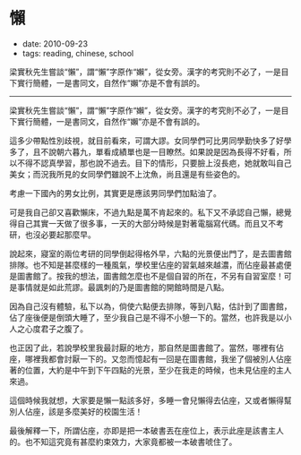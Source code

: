 # 懶

- date: 2010-09-23
- tags: reading, chinese, school

梁實秋先生嘗談“懶”，謂“懶”字原作“嬾”，從女旁。漢字的考究則不必了，一是目下實行簡體，一是書同文，自然作“嬾”亦是不會有誤的。

---------


梁實秋先生嘗談“懶”，謂“懶”字原作“嬾”，從女旁。漢字的考究則不必了，一是目下實行簡體，一是書同文，自然作“嬾”亦是不會有誤的。

這多少帶點性別歧視，就目前看來，可謂大謬。女同學們可比男同學勤快多了好學多了，且不說朝六暮九，單看成績單也是一目瞭然。如果說是因為長得不好看，所以不得不認真學習，那也說不過去。目下的情形，只要臉上沒長疤，她就敢叫自己美女；而況我所見的女同學們雖說不上沈魚，尚且還是有些姿色的。

考慮一下國內的男女比例，其實更是應該男同學們加點油了。

可是我自己卻又喜歡懶床，不過九點是萬不肯起來的。私下又不承認自己懶，總覺得自己其實一天做了很多事，一天的大部分時候是對著電腦寫代碼。而且又不考研，也沒必要起那麼早。

說起來，寢室的兩位考研的同學倒起得格外早，六點的光景便出門了，是去圖書館排隊。也不知是甚麼樣的一種風氣，學校里佔座的習氣越來越濃，而佔座最甚處便是圖書館了。按我的想法，圖書館怎麼也不是個自習的所在，不另有自習室麼！可是事情就是如此荒謬。最諷刺的乃是圖書館的開館時間是八點。

因為自己沒有體驗，私下以為，倘使六點便去排隊，等到八點，估計到了圖書館，佔了座後便是倒頭大睡了，至少我自己是不得不小憩一下的。當然，也許我是以小人之心度君子之腹了。

也正因了此，若說學校里我最討厭的地方，那自然是圖書館了。當然，哪裡有佔座，哪裡我都會討厭一下的。又忽而憶起有一回是在圖書館，我坐了個被別人佔座著的位置，大約是中午到下午四點的光景，至少在我走的時候，也未見佔座的主人來過。

這個時候我就想，大家要是懶一點該多好，多睡一會兒懶得去佔座，又或者懶得幫別人佔座，該是多麼美好的校園生活！

最後解釋一下，所謂佔座，亦即是把一本破書丟在座位上，表示此座是該書主人的。也不知這究竟有甚麼約束效力，大家竟都被一本破書唬住了。
